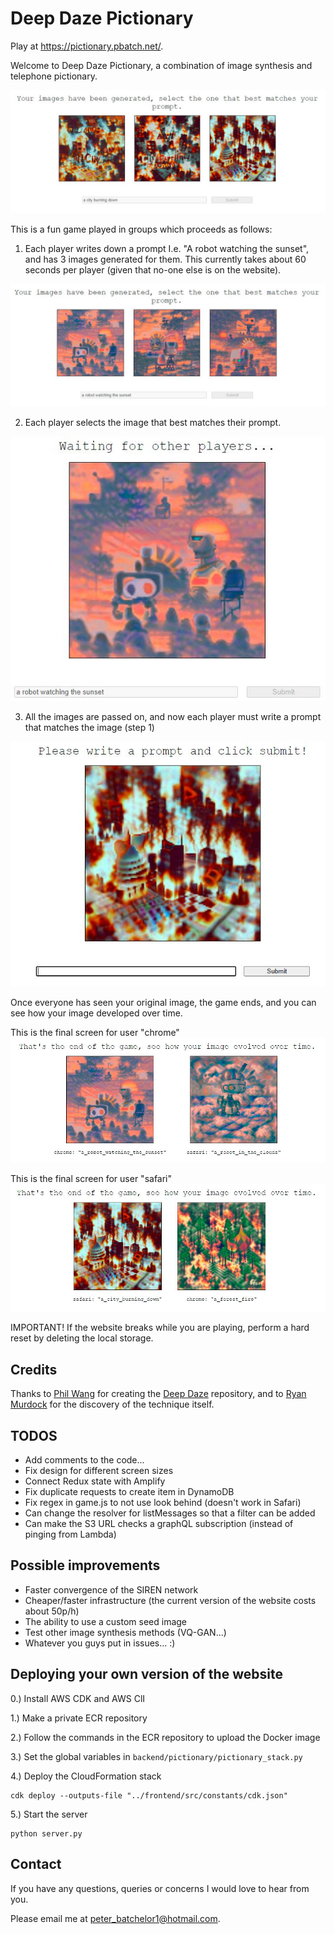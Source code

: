# Deep Daze Pictionary

Play at https://pictionary.pbatch.net/.

Welcome to Deep Daze Pictionary, a combination of image synthesis and telephone pictionary.

![city](./pictures/a_city_burning_down.jpg)

This is a fun game played in groups which proceeds as follows:

1) Each player writes down a prompt I.e. "A robot watching the sunset", and has 3 images generated for them. 
This currently takes about 60 seconds per player (given that no-one else is on the website).

![robot](./pictures/a_robot_watching_the_sunset.jpg)

2) Each player selects the image that best matches their prompt.

![robot_single](./pictures/a_robot_watching_the_sunset_single.jpg)

3) All the images are passed on, and now each player must write a prompt that matches the image (step 1)

![city_single](./pictures/a_city_burning_down_single.jpg)

Once everyone has seen your original image, 
the game ends, 
and you can see how your image developed over time.

This is the final screen for user "chrome"
![robot_final](./pictures/a_robot_watching_the_sunset_final.jpg)

This is the final screen for user "safari"
![city_final](./pictures/a_city_burning_down_final.jpg)

IMPORTANT! If the website breaks while you are playing,
 perform a hard reset by deleting the local storage.

## Credits

Thanks to [Phil Wang](https://github.com/lucidrains) for creating the [Deep Daze](https://github.com/lucidrains/deep-daze) repository,
and to [Ryan Murdock](https://twitter.com/advadnoun) for the discovery of the technique itself.

## TODOS

* Add comments to the code...
* Fix design for different screen sizes
* Connect Redux state with Amplify
* Fix duplicate requests to create item in DynamoDB
* Fix regex in game.js to not use look behind (doesn't work in Safari)
* Can change the resolver for listMessages so that a filter can be added
* Can make the S3 URL checks a graphQL subscription (instead of pinging from Lambda) 

## Possible improvements

* Faster convergence of the SIREN network
* Cheaper/faster infrastructure (the current version of the website costs about 50p/h)
* The ability to use a custom seed image
* Test other image synthesis methods (VQ-GAN...)
* Whatever you guys put in issues... :)
 
## Deploying your own version of the website

0.) Install AWS CDK and AWS ClI

1.) Make a private ECR repository

2.) Follow the commands in the ECR repository to upload the Docker image

3.) Set the global variables in `backend/pictionary/pictionary_stack.py`

4.) Deploy the CloudFormation stack

```
cdk deploy --outputs-file "../frontend/src/constants/cdk.json"
```

5.) Start the server

```
python server.py
```

## Contact

If you have any questions, queries or concerns I would love to hear from you.

Please email me at peter_batchelor1@hotmail.com.